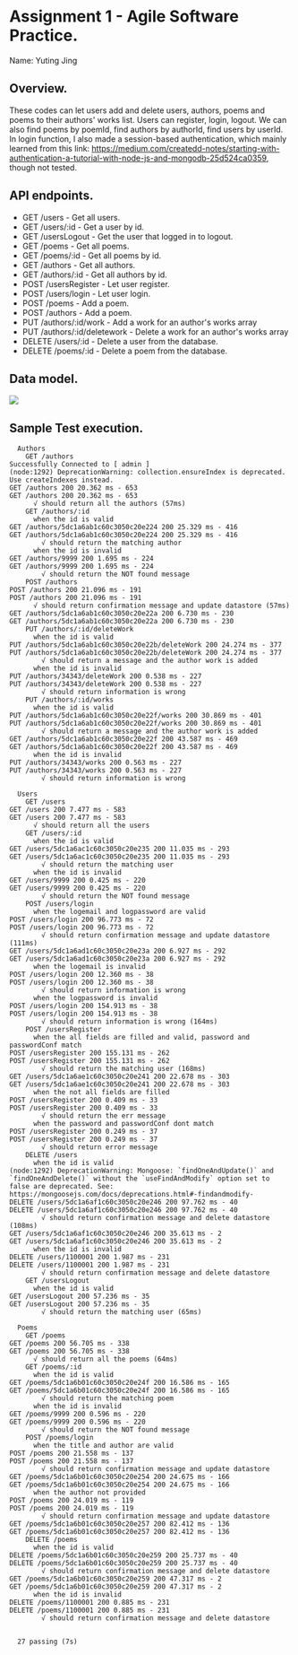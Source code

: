 # Assignment 1 - Agile Software Practice.

Name: Yuting Jing

## Overview.

These codes can let users add and delete users, authors, poems and poems to their authors' works list. Users can register, login, logout. We can also find poems by poemId, find authors by authorId, find users by userId. In login function, I also made a session-based authentication, which mainly learned from this link: https://medium.com/createdd-notes/starting-with-authentication-a-tutorial-with-node-js-and-mongodb-25d524ca0359, though not tested.

## API endpoints.

 + GET /users - Get all users.
 + GET /users/:id - Get a user by id.
 + GET /usersLogout - Get the user that logged in to logout.
 + GET /poems - Get all poems.
 + GET /poems/:id - Get all poems by id.
 + GET /authors - Get all authors.
 + GET /authors/:id - Get all authors by id.
 + POST /usersRegister - Let user register.
 + POST /users/login - Let user login.
 + POST /poems - Add a poem.
 + POST /authors - Add a poem.
 + PUT /authors/:id/work - Add a work for an author's works array
 + PUT /authors/:id/deletework - Delete a work for an author's works array
 + DELETE /users/:id - Delete a user from the database.
 + DELETE /poems/:id - Delete a poem from the database.


## Data model.


![][datamodel]


## Sample Test execution.

~~~
  Authors
    GET /authors
Successfully Connected to [ admin ]
(node:1292) DeprecationWarning: collection.ensureIndex is deprecated. Use createIndexes instead.
GET /authors 200 20.362 ms - 653
GET /authors 200 20.362 ms - 653
      √ should return all the authors (57ms)
    GET /authors/:id
      when the id is valid
GET /authors/5dc1a6ab1c60c3050c20e224 200 25.329 ms - 416
GET /authors/5dc1a6ab1c60c3050c20e224 200 25.329 ms - 416
        √ should return the matching author
      when the id is invalid
GET /authors/9999 200 1.695 ms - 224
GET /authors/9999 200 1.695 ms - 224
        √ should return the NOT found message
    POST /authors
POST /authors 200 21.096 ms - 191
POST /authors 200 21.096 ms - 191
      √ should return confirmation message and update datastore (57ms)
GET /authors/5dc1a6ab1c60c3050c20e22a 200 6.730 ms - 230
GET /authors/5dc1a6ab1c60c3050c20e22a 200 6.730 ms - 230
    PUT /authors/:id/deleteWork
      when the id is valid
PUT /authors/5dc1a6ab1c60c3050c20e22b/deleteWork 200 24.274 ms - 377
PUT /authors/5dc1a6ab1c60c3050c20e22b/deleteWork 200 24.274 ms - 377
        √ should return a message and the author work is added
      when the id is invalid
PUT /authors/34343/deleteWork 200 0.538 ms - 227
PUT /authors/34343/deleteWork 200 0.538 ms - 227
        √ should return information is wrong
    PUT /authors/:id/works
      when the id is valid
PUT /authors/5dc1a6ab1c60c3050c20e22f/works 200 30.869 ms - 401
PUT /authors/5dc1a6ab1c60c3050c20e22f/works 200 30.869 ms - 401
        √ should return a message and the author work is added
GET /authors/5dc1a6ab1c60c3050c20e22f 200 43.587 ms - 469
GET /authors/5dc1a6ab1c60c3050c20e22f 200 43.587 ms - 469
      when the id is invalid
PUT /authors/34343/works 200 0.563 ms - 227
PUT /authors/34343/works 200 0.563 ms - 227
        √ should return information is wrong

  Users
    GET /users
GET /users 200 7.477 ms - 583
GET /users 200 7.477 ms - 583
      √ should return all the users
    GET /users/:id
      when the id is valid
GET /users/5dc1a6ac1c60c3050c20e235 200 11.035 ms - 293
GET /users/5dc1a6ac1c60c3050c20e235 200 11.035 ms - 293
        √ should return the matching user
      when the id is invalid
GET /users/9999 200 0.425 ms - 220
GET /users/9999 200 0.425 ms - 220
        √ should return the NOT found message
    POST /users/login
      when the logemail and logpassword are valid
POST /users/login 200 96.773 ms - 72
POST /users/login 200 96.773 ms - 72
        √ should return confirmation message and update datastore (111ms)
GET /users/5dc1a6ad1c60c3050c20e23a 200 6.927 ms - 292
GET /users/5dc1a6ad1c60c3050c20e23a 200 6.927 ms - 292
      when the logemail is invalid
POST /users/login 200 12.360 ms - 38
POST /users/login 200 12.360 ms - 38
        √ should return information is wrong
      when the logpassword is invalid
POST /users/login 200 154.913 ms - 38
POST /users/login 200 154.913 ms - 38
        √ should return information is wrong (164ms)
    POST /usersRegister
      when the all fields are filled and valid, password and passwordConf match
POST /usersRegister 200 155.131 ms - 262
POST /usersRegister 200 155.131 ms - 262
        √ should return the matching user (168ms)
GET /users/5dc1a6ae1c60c3050c20e241 200 22.678 ms - 303
GET /users/5dc1a6ae1c60c3050c20e241 200 22.678 ms - 303
      when the not all fields are filled
POST /usersRegister 200 0.409 ms - 33
POST /usersRegister 200 0.409 ms - 33
        √ should return the err message
      when the password and passwordConf dont match
POST /usersRegister 200 0.249 ms - 37
POST /usersRegister 200 0.249 ms - 37
        √ should return error message
    DELETE /users
      when the id is valid
(node:1292) DeprecationWarning: Mongoose: `findOneAndUpdate()` and `findOneAndDelete()` without the `useFindAndModify` option set to false are deprecated. See: https://mongoosejs.com/docs/deprecations.html#-findandmodify-
DELETE /users/5dc1a6af1c60c3050c20e246 200 97.762 ms - 40
DELETE /users/5dc1a6af1c60c3050c20e246 200 97.762 ms - 40
        √ should return confirmation message and delete datastore (108ms)
GET /users/5dc1a6af1c60c3050c20e246 200 35.613 ms - 2
GET /users/5dc1a6af1c60c3050c20e246 200 35.613 ms - 2
      when the id is invalid
DELETE /users/1100001 200 1.987 ms - 231
DELETE /users/1100001 200 1.987 ms - 231
        √ should return confirmation message and delete datastore
    GET /usersLogout
      when the id is valid
GET /usersLogout 200 57.236 ms - 35
GET /usersLogout 200 57.236 ms - 35
        √ should return the matching user (65ms)

  Poems
    GET /poems
GET /poems 200 56.705 ms - 338
GET /poems 200 56.705 ms - 338
      √ should return all the poems (64ms)
    GET /poems/:id
      when the id is valid
GET /poems/5dc1a6b01c60c3050c20e24f 200 16.586 ms - 165
GET /poems/5dc1a6b01c60c3050c20e24f 200 16.586 ms - 165
        √ should return the matching poem
      when the id is invalid
GET /poems/9999 200 0.596 ms - 220
GET /poems/9999 200 0.596 ms - 220
        √ should return the NOT found message
    POST /poems/login
      when the title and author are valid
POST /poems 200 21.558 ms - 137
POST /poems 200 21.558 ms - 137
        √ should return confirmation message and update datastore
GET /poems/5dc1a6b01c60c3050c20e254 200 24.675 ms - 166
GET /poems/5dc1a6b01c60c3050c20e254 200 24.675 ms - 166
      when the author not provided
POST /poems 200 24.019 ms - 119
POST /poems 200 24.019 ms - 119
        √ should return confirmation message and update datastore
GET /poems/5dc1a6b01c60c3050c20e257 200 82.412 ms - 136
GET /poems/5dc1a6b01c60c3050c20e257 200 82.412 ms - 136
    DELETE /poems
      when the id is valid
DELETE /poems/5dc1a6b01c60c3050c20e259 200 25.737 ms - 40
DELETE /poems/5dc1a6b01c60c3050c20e259 200 25.737 ms - 40
        √ should return confirmation message and delete datastore
GET /poems/5dc1a6b01c60c3050c20e259 200 47.317 ms - 2
GET /poems/5dc1a6b01c60c3050c20e259 200 47.317 ms - 2
      when the id is invalid
DELETE /poems/1100001 200 0.885 ms - 231
DELETE /poems/1100001 200 0.885 ms - 231
        √ should return confirmation message and delete datastore


  27 passing (7s)
~~~



[datamodel]: ./img/data_model.png
